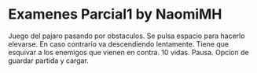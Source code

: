 # Examenes Parcial1 by NaomiMH
Juego del pajaro pasando por obstaculos. Se pulsa espacio para hacerlo elevarse. En caso contrario va descendiendo lentamente. Tiene que esquivar a los enemigos que vienen en contra. 10 vidas. Pausa. Opcion de guardar partida y cargar.
